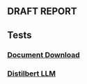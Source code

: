 ## DRAFT REPORT

## Tests

### [Document Download](../Trials/test1_doc_download.py)



### [Distilbert LLM](../Trials/test2_distilbert_llm_try.py)
